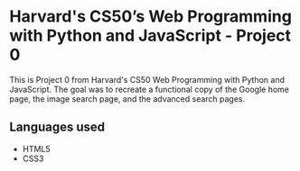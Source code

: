 # Harvard's CS50’s Web Programming with Python and JavaScript - Project 0
This is Project 0 from Harvard's CS50 Web Programming with Python and JavaScript.
The goal was to recreate a functional copy of the Google home page, the image search page, and the advanced search pages.
## Languages used
* HTML5
* CSS3